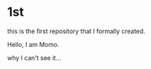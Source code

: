 # 1st
this is the first repository that I formally created.

Hello, I am Momo.

why I can't see it...

